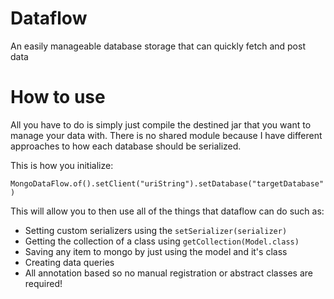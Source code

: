 # Dataflow
An easily manageable database storage that can quickly fetch and post data

# How to use
All you have to do is simply just compile the destined jar that you want to manage your data with. There is no shared module because I have different approaches to how each database should be serialized.

This is how you initialize:

`MongoDataFlow.of().setClient("uriString").setDatabase("targetDatabase")`

This will allow you to then use all of the things that dataflow can do such as:

- Setting custom serializers using the `setSerializer(serializer)`
- Getting the collection of a class using `getCollection(Model.class)`
- Saving any item to mongo by just using the model and it's class
- Creating data queries
- All annotation based so no manual registration or abstract classes are required!

